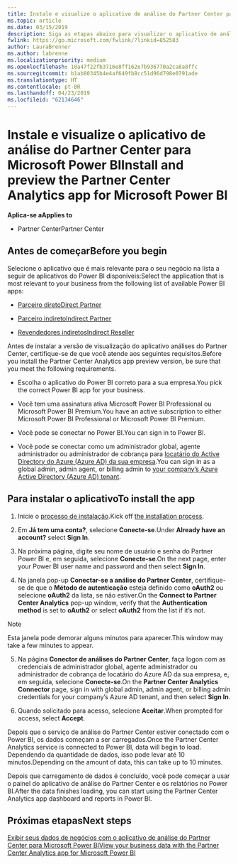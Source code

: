 ```yaml
---
title: Instale e visualize o aplicativo de análise do Partner Center para Microsoft Power BI | Partner Center
ms.topic: article
ms.date: 03/15/2019
description: Siga as etapas abaixo para visualizar o aplicativo de análise do Partner Center para Power BI (para parceiros diretos no CSP).
fwlink: https://go.microsoft.com/fwlink/?linkid=852583
author: LauraBrenner
ms.author: labrenne
ms.localizationpriority: medium
ms.openlocfilehash: 10a47f22fb3716e8ff162e7b936770a2ca8a8ffc
ms.sourcegitcommit: b1ab80345b4e4af649fb8cc51d96d798e0791ade
ms.translationtype: HT
ms.contentlocale: pt-BR
ms.lasthandoff: 04/23/2019
ms.locfileid: "62134646"
---
```

# <a name="install-and-preview-the-partner-center-analytics-app-for-microsoft-power-bi"></a><span data-ttu-id="6b539-103">Instale e visualize o aplicativo de análise do Partner Center para Microsoft Power BI</span><span class="sxs-lookup"><span data-stu-id="6b539-103">Install and preview the Partner Center Analytics app for Microsoft Power BI</span></span>

<span data-ttu-id="6b539-104">**Aplica-se a**</span><span class="sxs-lookup"><span data-stu-id="6b539-104">**Applies to**</span></span>

- <span data-ttu-id="6b539-105">Partner Center</span><span class="sxs-lookup"><span data-stu-id="6b539-105">Partner Center</span></span>

## <a name="before-you-begin"></a><span data-ttu-id="6b539-106">Antes de começar</span><span class="sxs-lookup"><span data-stu-id="6b539-106">Before you begin</span></span>

<span data-ttu-id="6b539-107">Selecione o aplicativo que é mais relevante para o seu negócio na lista a seguir de aplicativos do Power BI disponíveis:</span><span class="sxs-lookup"><span data-stu-id="6b539-107">Select the application that is most relevant to your business from the following list of available Power BI apps:</span></span>
- [<span data-ttu-id="6b539-108">Parceiro direto</span><span class="sxs-lookup"><span data-stu-id="6b539-108">Direct Partner</span></span>](https://app.powerbi.com/groups/me/getdata/services/direct-providers-partner-analytics)

- [<span data-ttu-id="6b539-109">Parceiro indireto</span><span class="sxs-lookup"><span data-stu-id="6b539-109">Indirect Partner</span></span>](https://app.powerbi.com/groups/me/getdata/services/indirect-providers-partner-analytics)

- [<span data-ttu-id="6b539-110">Revendedores indiretos</span><span class="sxs-lookup"><span data-stu-id="6b539-110">Indirect Reseller</span></span>](https://app.powerbi.com/groups/me/getdata/services/indirect-seller-partner-analytics)

<span data-ttu-id="6b539-111">Antes de instalar a versão de visualização do aplicativo análises do Partner Center, certifique-se de que você atende aos seguintes requisitos.</span><span class="sxs-lookup"><span data-stu-id="6b539-111">Before you install the Partner Center Analytics app preview version, be sure that you meet the following requirements.</span></span>

- <span data-ttu-id="6b539-112">Escolha o aplicativo do Power BI correto para a sua empresa.</span><span class="sxs-lookup"><span data-stu-id="6b539-112">You pick the correct Power BI app for your business.</span></span>

- <span data-ttu-id="6b539-113">Você tem uma assinatura ativa Microsoft Power BI Professional ou Microsoft Power BI Premium.</span><span class="sxs-lookup"><span data-stu-id="6b539-113">You have an active subscription to either Microsoft Power BI Professional or Microsoft Power BI Premium.</span></span>

- <span data-ttu-id="6b539-114">Você pode se conectar no Power BI.</span><span class="sxs-lookup"><span data-stu-id="6b539-114">You can sign in to Power BI.</span></span>

- <span data-ttu-id="6b539-115">Você pode se conectar como um administrador global, agente administrador ou administrador de cobrança para [locatário do Active Directory do Azure (Azure AD) da sua empresa](azure-active-directory-tenants-and-partner-center.md).</span><span class="sxs-lookup"><span data-stu-id="6b539-115">You can sign in as a global admin, admin agent, or billing admin to [your company’s Azure Active Directory (Azure AD) tenant](azure-active-directory-tenants-and-partner-center.md).</span></span>

## <a name="to-install-the-app"></a><span data-ttu-id="6b539-116">Para instalar o aplicativo</span><span class="sxs-lookup"><span data-stu-id="6b539-116">To install the app</span></span>

1. <span data-ttu-id="6b539-117">Inicie o [processo de instalação](https://app.powerbi.com/getdata/services/partneranalytics?cpcode=PartnerCenterAnalytics&getDataForceConnect=true&alwaysPromptForContentProviderCreds=true).</span><span class="sxs-lookup"><span data-stu-id="6b539-117">Kick off [the installation process](https://app.powerbi.com/getdata/services/partneranalytics?cpcode=PartnerCenterAnalytics&getDataForceConnect=true&alwaysPromptForContentProviderCreds=true).</span></span>

2. <span data-ttu-id="6b539-118">Em **Já tem uma conta?**, selecione **Conecte-se**.</span><span class="sxs-lookup"><span data-stu-id="6b539-118">Under **Already have an account?** select **Sign In**.</span></span> 

3. <span data-ttu-id="6b539-119">Na próxima página, digite seu nome de usuário e senha do Partner Power BI e, em seguida, selecione **Conecte-se**.</span><span class="sxs-lookup"><span data-stu-id="6b539-119">On the next page, enter your Power BI user name and password and then select **Sign In**.</span></span> 

4. <span data-ttu-id="6b539-120">Na janela pop-up **Conectar-se a análise do Partner Center**, certifique-se de que o **Método de autenticação** esteja definido como **oAuth2** ou selecione **oAuth2** da lista, se não estiver.</span><span class="sxs-lookup"><span data-stu-id="6b539-120">On the **Connect to Partner Center Analytics** pop-up window, verify that the **Authentication method** is set to **oAuth2** or select **oAuth2** from the list if it’s not.</span></span> 

> [!NOTE]  
>  <span data-ttu-id="6b539-121">Esta janela pode demorar alguns minutos para aparecer.</span><span class="sxs-lookup"><span data-stu-id="6b539-121">This window may take a few minutes to appear.</span></span>

5. <span data-ttu-id="6b539-122">Na página **Conector de análises do Partner Center**, faça logon com as credenciais de administrador global, agente administrador ou administrador de cobrança de locatário do Azure AD da sua empresa, e, em seguida, selecione **Conecte-se**.</span><span class="sxs-lookup"><span data-stu-id="6b539-122">On the **Partner Center Analytics Connector** page, sign in with global admin, admin agent, or billing admin credentials for your company’s Azure AD tenant, and then select **Sign In**.</span></span>
 
6. <span data-ttu-id="6b539-123">Quando solicitado para acesso, selecione **Aceitar**.</span><span class="sxs-lookup"><span data-stu-id="6b539-123">When prompted for access, select **Accept**.</span></span> 

<span data-ttu-id="6b539-124">Depois que o serviço de análise do Partner Center estiver conectado com o Power BI, os dados começam a ser carregados.</span><span class="sxs-lookup"><span data-stu-id="6b539-124">Once the Partner Center Analytics service is connected to Power BI, data will begin to load.</span></span> <span data-ttu-id="6b539-125">Dependendo da quantidade de dados, isso pode levar até 10 minutos.</span><span class="sxs-lookup"><span data-stu-id="6b539-125">Depending on the amount of data, this can take up to 10 minutes.</span></span> 

<span data-ttu-id="6b539-126">Depois que carregamento de dados é concluído, você pode começar a usar o painel do aplicativo de análise do Partner Center e os relatórios no Power BI.</span><span class="sxs-lookup"><span data-stu-id="6b539-126">After the data finishes loading, you can start using the Partner Center Analytics app dashboard and reports in Power BI.</span></span>

## <a name="next-steps"></a><span data-ttu-id="6b539-127">Próximas etapas</span><span class="sxs-lookup"><span data-stu-id="6b539-127">Next steps</span></span>

[<span data-ttu-id="6b539-128">Exibir seus dados de negócios com o aplicativo de análise do Partner Center para Microsoft Power BI</span><span class="sxs-lookup"><span data-stu-id="6b539-128">View your business data with the Partner Center Analytics app for Microsoft Power BI</span></span>](power-bi-app-for-direct-partners-use.md)
